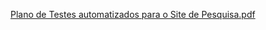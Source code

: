 [Plano de Testes automatizados para o Site de Pesquisa.pdf](https://github.com/user-attachments/files/17336722/Plano.de.Testes.automatizados.para.o.Site.de.Pesquisa.pdf)

